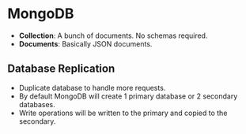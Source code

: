 # MongoDB

- **Collection**: A bunch of documents. No schemas required.
- **Documents**: Basically JSON documents.

## Database Replication

- Duplicate database to handle more requests.
- By default MongoDB will create 1 primary database or 2 secondary databases.
- Write operations will be written to the primary and copied to the secondary.
